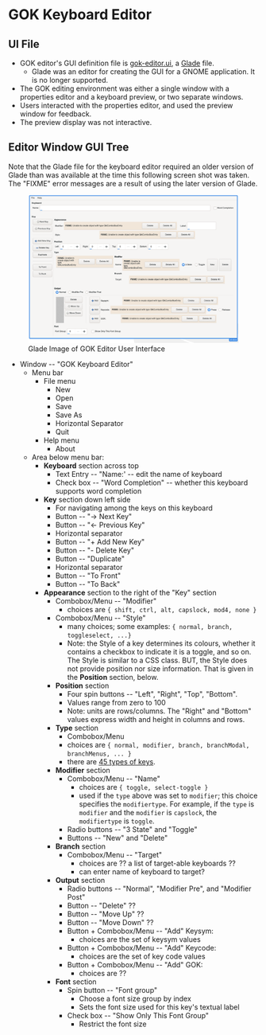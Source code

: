 # GOK Keyboard Editor

## UI File

- GOK editor's GUI definition file is [gok-editor.ui](https://gitlab.gnome.org/Archive/gok/-/blob/master/gok-editor.ui), a [Glade](https://en.wikipedia.org/wiki/Glade_Interface_Designer) file.
  - Glade was an editor for creating the GUI for a GNOME application.  It is no longer supported.
- The GOK editing environment was either a single window with a properties editor and a keyboard preview, or two separate windows.
- Users interacted with the properties editor, and used the preview window for feedback.
- The preview display was not interactive.

## Editor Window GUI Tree

Note that the Glade file for the keyboard editor required an older version of Glade than was available at the time this following screen shot was taken.  The "FIXME" error messages are a result of using the later version of Glade.

<figure>
    <img src="./images/GOKEditorGUI.png" alt="GOK Editor GUI">
    <figcaption>Glade Image of GOK Editor User Interface</figcaption>
</figure>

- Window -- "GOK Keyboard Editor"
  - Menu bar
    - File menu
      - New
      - Open
      - Save
      - Save As
      - Horizontal Separator
      - Quit
    - Help menu
      - About
  - Area below menu bar:
      - **Keyboard** section across top
         - Text Entry -- "Name:' -- edit the name of keyboard
         - Check box -- "Word Completion" -- whether this keyboard supports word completion
     - **Key** section down left side
         - For navigating among the keys on this keyboard
         - Button -- "-> Next Key"
         - Button -- "<- Previous Key"
         - Horizontal separator
         - Button -- "+ Add New Key"
         - Button -- "- Delete Key"
         - Button -- "Duplicate"
         - Horizontal separator
         - Button -- "To Front"
         - Button -- "To Back"
      - **Appearance** section to the right of the "Key" section
         - Combobox/Menu -- "Modifier"
             - choices are `{ shift, ctrl, alt, capslock, mod4, none }`
         - Combobox/Menu -- "Style"
             - many choices; some examples: `{ normal, branch, toggleselect, ...}`
             - Note: the Style of a key determines its colours, whether it contains a checkbox to indicate it is a toggle, and so on.  The Style is similar to a CSS class.  BUT, the Style does not provide position nor size information.  That is given in the **Position** section, below.
         - **Position** section
             - Four spin buttons -- "Left", "Right", "Top", "Bottom".
             - Values range from zero to 100
             - Note: units are rows/columns.  The "Right" and "Bottom" values express width and height in columns and rows.
          - **Type** section
             - Combobox/Menu
             - choices are `{ normal, modifier, branch, branchModal, branchMenus, ... }`
             - there are [45 types of keys](https://gitlab.gnome.org/Archive/gok/-/blob/master/gok/gok-key.h#L43).
          - **Modifier** section
             - Combobox/Menu -- "Name"
                 - choices are `{ toggle, select-toggle }`
                 - used if the `type` above was set to `modifier`; this choice specifies the `modifiertype`.  For example, if the `type` is `modifier` and the `modifier` is `capslock`, the `modifiertype` is `toggle`.
             - Radio buttons -- "3 State" and "Toggle"
             - Buttons -- "New" and "Delete"
          - **Branch** section
             - Combobox/Menu -- "Target"
                - choices are ?? a list of target-able keyboards ??
                - can enter name of keyboard to target?
          - **Output** section
             -  Radio buttons -- "Normal", "Modifier Pre", and "Modifier Post"
             -  Button -- "Delete" ??
             -  Button -- "Move Up" ??
             -  Button -- "Move Down" ??
             -  Button + Combobox/Menu -- "Add" Keysym:
                 - choices are the set of keysym values 
             -  Button + Combobox/Menu -- "Add" Keycode:
                 - choices are the set of key code values
             -  Button + Combobox/Menu -- "Add" GOK:
                 - choices are ??
          - **Font** section
             - Spin button -- "Font group"  
                 - Choose a font size group by index
                 - Sets the font size used for this key's textual label
             - Check box -- "Show Only This Font Group"
                 - Restrict the font size
